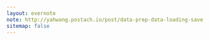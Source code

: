 ```yaml
---
layout: evernote
note: http://yahwang.postach.io/post/data-prep-data-loading-save
sitemap: false
---
```

